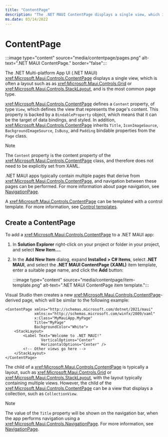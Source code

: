 ```yaml
---
title: "ContentPage"
description: "The .NET MAUI ContentPage displays a single view, which is often a layout, and is the most common page type."
ms.date: 03/14/2022
---
```


# ContentPage

:::image type="content" source="media/contentpage/pages.png" alt-text=".NET MAUI ContentPage." border="false":::

The .NET Multi-platform App UI (.NET MAUI) <xref:Microsoft.Maui.Controls.ContentPage> displays a single view, which is often a layout such as as <xref:Microsoft.Maui.Controls.Grid> or <xref:Microsoft.Maui.Controls.StackLayout>, and is the most common page type.

<xref:Microsoft.Maui.Controls.ContentPage> defines a `Content` property, of type `View`, which defines the view that represents the page's content. This property is backed by a `BindableProperty` object, which means that it can be the target of data bindings, and styled. In addition, <xref:Microsoft.Maui.Controls.ContentPage> inherits `Title`, `IconImageSource`, `BackgroundImageSource`, `IsBusy`, and `Padding` bindable properties from the `Page` class.

> [!NOTE]
> The `Content` property is the content property of the <xref:Microsoft.Maui.Controls.ContentPage> class, and therefore does not need to be explicitly set from XAML.

.NET MAUI apps typically contain multiple pages that derive from <xref:Microsoft.Maui.Controls.ContentPage>, and navigation between these pages can be performed. For more information about page navigation, see [NavigationPage](navigationpage.md).

A <xref:Microsoft.Maui.Controls.ContentPage> can be templated with a control template. For more information, see [Control templates](~/fundamentals/controltemplate.md).

## Create a ContentPage

To add a <xref:Microsoft.Maui.Controls.ContentPage> to a .NET MAUI app:

1. In **Solution Explorer** right-click on your project or folder in your project, and select **New Item...**.
1. In the **Add New Item** dialog, expand **Installed > C# Items**, select **.NET MAUI**, and select the **.NET MAUI ContentPage (XAML)** item template, enter a suitable page name, and click the **Add** button:

    :::image type="content" source="media/contentpage/item-template.png" alt-text=".NET MAUI ContentPage item template.":::

Visual Studio then creates a new <xref:Microsoft.Maui.Controls.ContentPage>-derived page, which will be similar to the following example:

```xaml
<ContentPage xmlns="http://schemas.microsoft.com/dotnet/2021/maui"
             xmlns:x="http://schemas.microsoft.com/winfx/2009/xaml"
             x:Class="MyMauiApp.MyPage"
             Title="MyPage"
             BackgroundColor="White">
    <StackLayout>
        <Label Text="Welcome to .NET MAUI!"
                VerticalOptions="Center"
                HorizontalOptions="Center" />
        <!-- Other views go here -->
    </StackLayout>
</ContentPage>
```

The child of a <xref:Microsoft.Maui.Controls.ContentPage> is typically a layout, such as <xref:Microsoft.Maui.Controls.Grid> or <xref:Microsoft.Maui.Controls.StackLayout>, with the layout typically containing multiple views. However, the child of the <xref:Microsoft.Maui.Controls.ContentPage> can be a view that displays a collection, such as `CollectionView`.

> [!NOTE]
> The value of the `Title` property will be shown on the navigation bar, when the app performs navigation using a <xref:Microsoft.Maui.Controls.NavigationPage>. For more information, see [NavigationPage](navigationpage.md).
